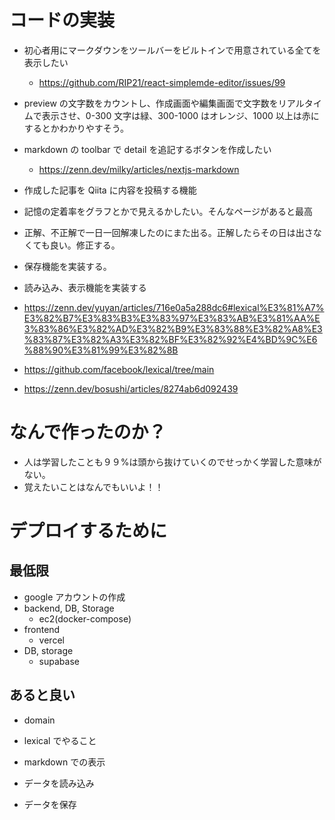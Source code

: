 # コードの実装

- 初心者用にマークダウンをツールバーをビルトインで用意されている全てを表示したい
  - https://github.com/RIP21/react-simplemde-editor/issues/99
- preview の文字数をカウントし、作成画面や編集画面で文字数をリアルタイムで表示させ、0-300 文字は緑、300-1000 はオレンジ、1000 以上は赤にするとかわかりやすそう。
- markdown の toolbar で detail を追記するボタンを作成したい
  - https://zenn.dev/milky/articles/nextjs-markdown
- 作成した記事を Qiita に内容を投稿する機能
- 記憶の定着率をグラフとかで見えるかしたい。そんなページがあると最高
- 正解、不正解で一日一回解凍したのにまた出る。正解したらその日は出さなくても良い。修正する。
- 保存機能を実装する。
- 読み込み、表示機能を実装する

- https://zenn.dev/yuyan/articles/716e0a5a288dc6#lexical%E3%81%A7%E3%82%B7%E3%83%B3%E3%83%97%E3%83%AB%E3%81%AA%E3%83%86%E3%82%AD%E3%82%B9%E3%83%88%E3%82%A8%E3%83%87%E3%82%A3%E3%82%BF%E3%82%92%E4%BD%9C%E6%88%90%E3%81%99%E3%82%8B
- https://github.com/facebook/lexical/tree/main
- https://zenn.dev/bosushi/articles/8274ab6d092439

# なんで作ったのか？

- 人は学習したことも９９%は頭から抜けていくのでせっかく学習した意味がない。
- 覚えたいことはなんでもいいよ！！

# デプロイするために

## 最低限

- google アカウントの作成
- backend, DB, Storage
  - ec2(docker-compose)
- frontend
  - vercel
- DB, storage
  - supabase

## あると良い

- domain

- lexical でやること
- markdown での表示
- データを読み込み
- データを保存
